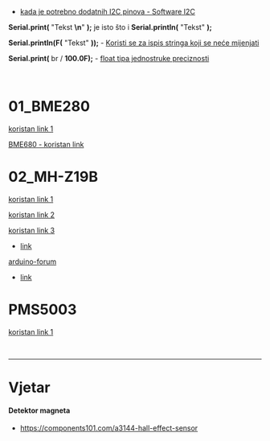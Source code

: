 * [kada je potrebno dodatnih I2C pinova - Software I2C](https://playground.arduino.cc/Main/SoftwareI2CLibrary/)

**Serial.print(** "Tekst **\n**" **);** je isto što i **Serial.println(** "Tekst" **);**

**Serial.println(F(** "Tekst" **));** - [Koristi se za ispis stringa koji se neće mijenjati](https://www.baldengineer.com/arduino-f-macro.html)

**Serial.print(** br / **100.0F);** - [float tipa jednostruke preciznosti](https://forum.arduino.cc/index.php?topic=703473.0)

<br>

# 01_BME280

[koristan link 1](https://randomnerdtutorials.com/bme280-sensor-arduino-pressure-temperature-humidity/)

[BME680 - koristan link](https://randomnerdtutorials.com/bme680-sensor-arduino-gas-temperature-humidity-pressure/)

# 02_MH-Z19B

[koristan link 1](https://electronics.stackexchange.com/questions/262473/mh-z19-co2-sensor-giving-diferent-values-using-uart-and-pwm)

[koristan link 2](https://m.habr.com/en/post/391157/)

[koristan link 3](https://github.com/Erriez/ErriezMHZ19B)
    
*   [link](https://github.com/Erriez/ErriezMHZ19B/tree/master/examples/ErriezMHZ19BGettingStarted)

[arduino-forum](https://forum.arduino.cc/index.php?topic=525459.0)
    
*   [link](https://revspace.nl/MHZ19)

# PMS5003

[koristan link 1](https://how2electronics.com/interfacing-pms5003-air-quality-sensor-arduino/)

<br>

<hr>

# Vjetar

#### Detektor magneta

*   https://components101.com/a3144-hall-effect-sensor
